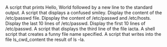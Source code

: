 A script that prints Hello, World followed by a new line to the standard output.
A script that displays a confused smiley.
Display the content of the /etc/passwd file.
Dipsplay the content of /etc/passwd and /etc/hosts.
Display the last 10 lines of /etc/passwd.
Display the first 10 lines of /etc/passwd.
A script that displays the third line of the file iacta.
A shell script that creates a funny file name specified.
A script that writes into the file ls_cwd_content the result of ls -la.
